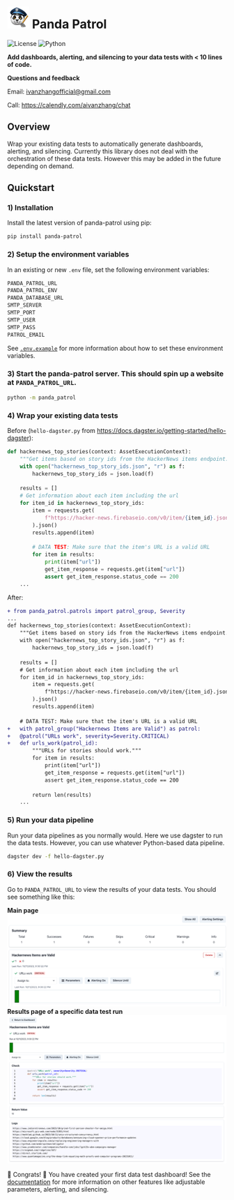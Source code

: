 # <img src="panda-patrol.png" alt="Panda Patrol" width="50"/> Panda Patrol
![License](https://img.shields.io/badge/license-MIT-blue.svg) ![Python](https://img.shields.io/badge/python-3.8-blue.svg) 

**Add dashboards, alerting, and silencing to your data tests with < 10  lines of code.**

**Questions and feedback** 

Email: ivanzhangofficial@gmail.com

Call: https://calendly.com/aivanzhang/chat

<!-- **See [Dagster]()** on how to add panda patrols into your Dagster-based data pipelines.

**See [Airflow]()** on how to add panda patrols into your Airflow-based data pipelines.

**See [DBT]()** on how to add panda patrols into your DBT-based data pipelines. -->

## Overview
Wrap your existing data tests to automatically generate dashboards, alerting, and silencing. Currently this library does not deal with the orchestration of these data tests. However this may be added in the future depending on demand.


## Quickstart
### 1) Installation
Install the latest version of panda-patrol using pip:
```bash
pip install panda-patrol
```
### 2) Setup the environment variables
In an existing or new `.env` file, set the following environment variables:
```bash
PANDA_PATROL_URL
PANDA_PATROL_ENV
PANDA_DATABASE_URL
SMTP_SERVER
SMTP_PORT
SMTP_USER
SMTP_PASS
PATROL_EMAIL
```
See [`.env.example`](https://github.com/aivanzhang/panda-patrol/tree/main/;env.example) for more information about how to set these environment variables.
### 3) Start the panda-patrol server. This should spin up a website at `PANDA_PATROL_URL`.
```bash
python -m panda_patrol
```
### 4) Wrap your existing data tests
Before (`hello-dagster.py` from https://docs.dagster.io/getting-started/hello-dagster):
```python
def hackernews_top_stories(context: AssetExecutionContext):
    """Get items based on story ids from the HackerNews items endpoint."""
    with open("hackernews_top_story_ids.json", "r") as f:
        hackernews_top_story_ids = json.load(f)

    results = []
	# Get information about each item including the url
    for item_id in hackernews_top_story_ids:
        item = requests.get(
            f"https://hacker-news.firebaseio.com/v0/item/{item_id}.json"
        ).json()
        results.append(item)

        # DATA TEST: Make sure that the item's URL is a valid URL
        for item in results:
			print(item["url"])
			get_item_response = requests.get(item["url"])
			assert get_item_response.status_code == 200
    ...
```
After:
```diff
+ from panda_patrol.patrols import patrol_group, Severity
...
def hackernews_top_stories(context: AssetExecutionContext):
    """Get items based on story ids from the HackerNews items endpoint."""
    with open("hackernews_top_story_ids.json", "r") as f:
        hackernews_top_story_ids = json.load(f)

    results = []
	# Get information about each item including the url
    for item_id in hackernews_top_story_ids:
        item = requests.get(
            f"https://hacker-news.firebaseio.com/v0/item/{item_id}.json"
        ).json()
        results.append(item)

    # DATA TEST: Make sure that the item's URL is a valid URL
+   with patrol_group("Hackernews Items are Valid") as patrol:
+	@patrol("URLs work", severity=Severity.CRITICAL)
+	def urls_work(patrol_id):
		"""URLs for stories should work."""
		for item in results:
			print(item["url"])
			get_item_response = requests.get(item["url"])
			assert get_item_response.status_code == 200
		
		return len(results)
    ...
```
### 5) Run your data pipeline
Run your data pipelines as you normally would. Here we use dagster to run the data tests. However, you can use whatever Python-based data pipeline.
```bash
dagster dev -f hello-dagster.py
```

### 6) View the results
Go to `PANDA_PATROL_URL` to view the results of your data tests. You should see something like this:

**Main page**
![Panda Patrol Dashboard](dashboard.png)
**Results page of a specific data test run**
![Log](run.png)

:tada: Congrats! :tada: You have created your first data test dashboard! See the [documentation](https://github.com/aivanzhang/panda-patrol/wiki) for more information on other features like adjustable parameters, alerting, and silencing.
